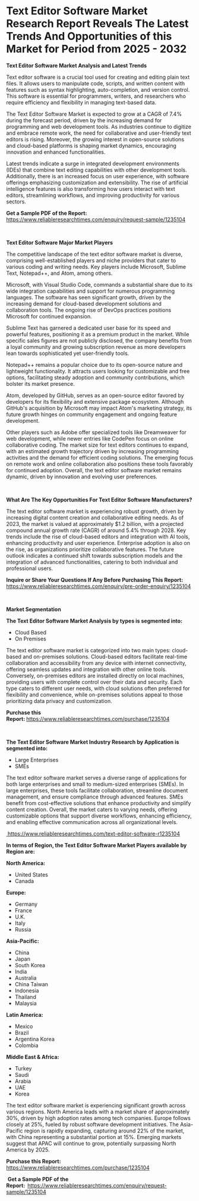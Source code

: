 <p><h1>Text Editor Software Market Research Report Reveals The Latest Trends And Opportunities of this Market for Period from 2025 - 2032</h1></p><p><strong>Text Editor Software Market Analysis and Latest Trends</strong></p>
<p><p>Text editor software is a crucial tool used for creating and editing plain text files. It allows users to manipulate code, scripts, and written content with features such as syntax highlighting, auto-completion, and version control. This software is essential for programmers, writers, and researchers who require efficiency and flexibility in managing text-based data.</p><p>The Text Editor Software Market is expected to grow at a CAGR of 7.4% during the forecast period, driven by the increasing demand for programming and web development tools. As industries continue to digitize and embrace remote work, the need for collaborative and user-friendly text editors is rising. Moreover, the growing interest in open-source solutions and cloud-based platforms is shaping market dynamics, encouraging innovation and enhanced functionalities. </p><p>Latest trends indicate a surge in integrated development environments (IDEs) that combine text editing capabilities with other development tools. Additionally, there is an increased focus on user experience, with software offerings emphasizing customization and extensibility. The rise of artificial intelligence features is also transforming how users interact with text editors, streamlining workflows, and improving productivity for various sectors.</p></p>
<p><strong>Get a Sample PDF of the Report:&nbsp;</strong> <a href="https://www.reliableresearchtimes.com/enquiry/request-sample/1235104?utm_campaign=3718&utm_medium=2&utm_source=Github&utm_content=ia&utm_term=19042025&utm_id=text-editor-software">https://www.reliableresearchtimes.com/enquiry/request-sample/1235104</a></p>
<p>&nbsp;</p>
<p><strong>Text Editor Software Major Market Players</strong></p>
<p><p>The competitive landscape of the text editor software market is diverse, comprising well-established players and niche providers that cater to various coding and writing needs. Key players include Microsoft, Sublime Text, Notepad++, and Atom, among others.</p><p>Microsoft, with Visual Studio Code, commands a substantial share due to its wide integration capabilities and support for numerous programming languages. The software has seen significant growth, driven by the increasing demand for cloud-based development solutions and collaboration tools. The ongoing rise of DevOps practices positions Microsoft for continued expansion.</p><p>Sublime Text has garnered a dedicated user base for its speed and powerful features, positioning it as a premium product in the market. While specific sales figures are not publicly disclosed, the company benefits from a loyal community and growing subscription revenue as more developers lean towards sophisticated yet user-friendly tools.</p><p>Notepad++ remains a popular choice due to its open-source nature and lightweight functionality. It attracts users looking for customizable and free options, facilitating steady adoption and community contributions, which bolster its market presence.</p><p>Atom, developed by GitHub, serves as an open-source editor favored by developers for its flexibility and extensive package ecosystem. Although GitHub's acquisition by Microsoft may impact Atom's marketing strategy, its future growth hinges on community engagement and ongoing feature development.</p><p>Other players such as Adobe offer specialized tools like Dreamweaver for web development, while newer entries like CodePen focus on online collaborative coding. The market size for text editors continues to expand, with an estimated growth trajectory driven by increasing programming activities and the demand for efficient coding solutions. The emerging focus on remote work and online collaboration also positions these tools favorably for continued adoption. Overall, the text editor software market remains dynamic, driven by innovation and evolving user preferences.</p></p>
<p>&nbsp;</p>
<p><strong>What Are The Key Opportunities For Text Editor Software Manufacturers?</strong></p>
<p><p>The text editor software market is experiencing robust growth, driven by increasing digital content creation and collaborative editing needs. As of 2023, the market is valued at approximately $1.2 billion, with a projected compound annual growth rate (CAGR) of around 5.4% through 2028. Key trends include the rise of cloud-based editors and integration with AI tools, enhancing productivity and user experience. Enterprise adoption is also on the rise, as organizations prioritize collaborative features. The future outlook indicates a continued shift towards subscription models and the integration of advanced functionalities, catering to both individual and professional users.</p></p>
<p><strong>Inquire or Share Your Questions If Any Before Purchasing This Report:</strong> <a href="https://www.reliableresearchtimes.com/enquiry/pre-order-enquiry/1235104?utm_campaign=3718&utm_medium=2&utm_source=Github&utm_content=ia&utm_term=19042025&utm_id=text-editor-software">https://www.reliableresearchtimes.com/enquiry/pre-order-enquiry/1235104</a></p>
<p>&nbsp;</p>
<p><strong>Market Segmentation</strong></p>
<p><strong>The Text Editor Software Market Analysis by types is segmented into:</strong></p>
<p><ul><li>Cloud Based</li><li>On Premises</li></ul></p>
<p><p>The text editor software market is categorized into two main types: cloud-based and on-premises solutions. Cloud-based editors facilitate real-time collaboration and accessibility from any device with internet connectivity, offering seamless updates and integration with other online tools. Conversely, on-premises editors are installed directly on local machines, providing users with complete control over their data and security. Each type caters to different user needs, with cloud solutions often preferred for flexibility and convenience, while on-premises solutions appeal to those prioritizing data privacy and customization.</p></p>
<p><strong>Purchase this Report:&nbsp;</strong><a href="https://www.reliableresearchtimes.com/purchase/1235104?utm_campaign=3718&utm_medium=2&utm_source=Github&utm_content=ia&utm_term=19042025&utm_id=text-editor-software">https://www.reliableresearchtimes.com/purchase/1235104</a></p>
<p>&nbsp;</p>
<p><strong>The Text Editor Software Market Industry Research by Application is segmented into:</strong></p>
<p><ul><li>Large Enterprises</li><li>SMEs</li></ul></p>
<p><p>The text editor software market serves a diverse range of applications for both large enterprises and small to medium-sized enterprises (SMEs). In large enterprises, these tools facilitate collaboration, streamline document management, and ensure compliance through advanced features. SMEs benefit from cost-effective solutions that enhance productivity and simplify content creation. Overall, the market caters to varying needs, offering customizable options that support diverse workflows, enhancing efficiency, and enabling effective communication across all organizational levels.</p></p>
<p><a href="https://www.reliableresearchtimes.com/text-editor-software-r1235104?utm_campaign=3718&utm_medium=2&utm_source=Github&utm_content=ia&utm_term=19042025&utm_id=text-editor-software">&nbsp;https://www.reliableresearchtimes.com/text-editor-software-r1235104</a></p>
<p><strong>In terms of Region, the Text Editor Software Market Players available by Region are:</strong></p>
<p>
    <p> <strong> North America: </strong>
        <ul>
            <li>United States</li>
            <li>Canada</li>
        </ul>
        </p> 
    <p> <strong> Europe: </strong>
        <ul>
            <li>Germany</li>
            <li>France</li>
            <li>U.K.</li>
            <li>Italy</li>
            <li>Russia</li>
        </ul>
        </p> 
    <p> <strong> Asia-Pacific: </strong>
        <ul>
            <li>China</li>
            <li>Japan</li>
            <li>South Korea</li>
            <li>India</li>
            <li>Australia</li>
            <li>China Taiwan</li>
            <li>Indonesia</li>
            <li>Thailand</li>
            <li>Malaysia</li>
        </ul>
        </p> 
    <p> <strong> Latin America: </strong>
        <ul>
            <li>Mexico</li>
            <li>Brazil</li>
            <li>Argentina Korea</li>
            <li>Colombia</li>
        </ul>
        </p> 
    <p> <strong> Middle East & Africa: </strong>
        <ul>
            <li>Turkey</li>
            <li>Saudi</li>
            <li>Arabia</li>
            <li>UAE</li>
            <li>Korea</li>
        </ul>
    </p>
    </p>
<p><p>The text editor software market is experiencing significant growth across various regions. North America leads with a market share of approximately 30%, driven by high adoption rates among tech companies. Europe follows closely at 25%, fueled by robust software development initiatives. The Asia-Pacific region is rapidly expanding, capturing around 22% of the market, with China representing a substantial portion at 15%. Emerging markets suggest that APAC will continue to grow, potentially surpassing North America by 2025.</p></p>
<p><strong>Purchase this Report: </strong><a href="https://www.reliableresearchtimes.com/purchase/1235104?utm_campaign=3718&utm_medium=2&utm_source=Github&utm_content=ia&utm_term=19042025&utm_id=text-editor-software">https://www.reliableresearchtimes.com/purchase/1235104</a></p>
<p>&nbsp;<strong>Get a Sample PDF of the Report:&nbsp;&nbsp;</strong><a href="https://www.reliableresearchtimes.com/enquiry/request-sample/1235104?utm_campaign=3718&utm_medium=2&utm_source=Github&utm_content=ia&utm_term=19042025&utm_id=text-editor-software">https://www.reliableresearchtimes.com/enquiry/request-sample/1235104</a></p>
<p><strong></strong></p>
<p><p></p><p></p><p></p></p>